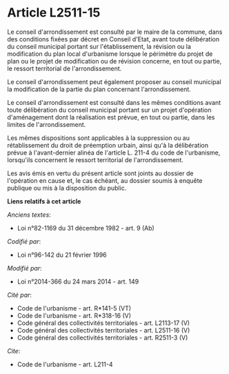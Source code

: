 # Article L2511-15

Le conseil d'arrondissement est consulté par le maire de la commune, dans des conditions fixées par décret en Conseil d'Etat,
avant toute délibération du conseil municipal portant sur l'établissement, la révision ou la modification du plan local
d'urbanisme lorsque le périmètre du projet de plan ou le projet de modification ou de révision concerne, en tout ou partie,
le ressort territorial de l'arrondissement. 

Le conseil d'arrondissement peut également proposer au conseil municipal la modification de la partie du plan concernant
l'arrondissement. 

Le conseil d'arrondissement est consulté dans les mêmes conditions avant toute délibération du conseil municipal portant sur
un projet d'opération d'aménagement dont la réalisation est prévue, en tout ou partie, dans les limites de l'arrondissement. 

Les mêmes dispositions sont applicables à la suppression ou au rétablissement du droit de préemption urbain, ainsi qu'à la
délibération prévue à l'avant-dernier  alinéa de l'article L. 211-4 du code de l'urbanisme, lorsqu'ils concernent le ressort
territorial de l'arrondissement. 

Les avis émis en vertu du présent article sont joints au dossier de l'opération en cause et, le cas échéant, au dossier
soumis à enquête publique ou mis à la disposition du public.

**Liens relatifs à cet article**

_Anciens textes_:

  - Loi n°82-1169 du 31 décembre 1982 - art. 9 (Ab)

_Codifié par_:

  - Loi n°96-142 du 21 février 1996

_Modifié par_:

  - Loi n°2014-366 du 24 mars 2014 - art. 149

_Cité par_:

  - Code de l'urbanisme - art. R*141-5 (VT)
  - Code de l'urbanisme - art. R*318-16 (V)
  - Code général des collectivités territoriales - art. L2113-17 (V)
  - Code général des collectivités territoriales - art. L2511-16 (V)
  - Code général des collectivités territoriales - art. R2511-3 (V)

_Cite_:

  - Code de l'urbanisme - art. L211-4
